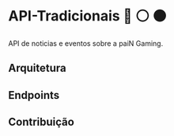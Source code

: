 # API-Tradicionais :red_circle:	:white_circle: :black_circle:		
API de noticias e eventos sobre a paiN Gaming.

## Arquitetura

## Endpoints

## Contribuição
